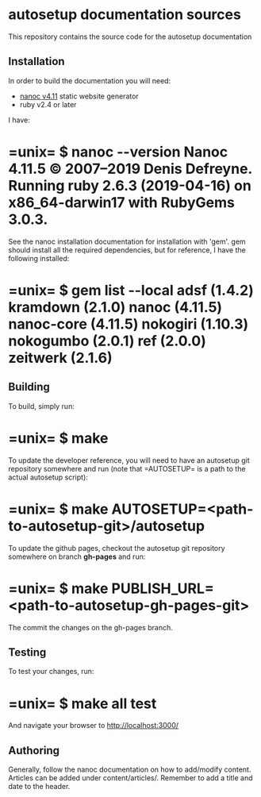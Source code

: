 autosetup documentation sources
===============================

This repository contains the source code for the autosetup documentation

Installation
------------

In order to build the documentation you will need:

* [nanoc v4.11](https://nanoc.ws) static website generator
* ruby v2.4 or later

I have:

=unix=
$ nanoc --version
Nanoc 4.11.5 © 2007–2019 Denis Defreyne.
Running ruby 2.6.3 (2019-04-16) on x86_64-darwin17 with RubyGems 3.0.3.
==

See the nanoc installation documentation for installation with 'gem'.
gem should install all the required dependencies, but for reference, I have the
following installed:

=unix=
$ gem list --local
adsf (1.4.2)
kramdown (2.1.0)
nanoc (4.11.5)
nanoc-core (4.11.5)
nokogiri (1.10.3)
nokogumbo (2.0.1)
ref (2.0.0)
zeitwerk (2.1.6)
==

Building
--------

To build, simply run:

=unix=
$ make
==

To update the developer reference, you will need to have an autosetup
git repository somewhere and run (note that =AUTOSETUP= is a path to the
actual autosetup script):

=unix=
$ make AUTOSETUP=&lt;path-to-autosetup-git>/autosetup
==

To update the github pages, checkout the autosetup git repository somewhere
on branch **gh-pages** and run:

=unix=
$ make PUBLISH_URL=&lt;path-to-autosetup-gh-pages-git>
==

The commit the changes on the gh-pages branch.

Testing
-------

To test your changes, run:

=unix=
$ make all test
==

And navigate your browser to [http://localhost:3000/](http://localhost:3000/)

Authoring
---------

Generally, follow the nanoc documentation on how to add/modify content.
Articles can be added under content/articles/.
Remember to add a title and date to the header.

